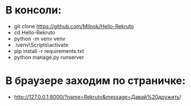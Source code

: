 # В консоли:
- git clone https://github.com/Milnok/Hello-Rekruto
- cd Hello-Rekruto
- python -m venv venv
- .\venv\Scripts\activate
- pip install -r requirements.txt
- python manage.py runserver

# В браузере заходим по страничке:
- http://127.0.0.1:8000/?name=Rekruto&message=Давай%20дружить!